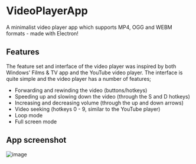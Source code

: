 # VideoPlayerApp
A minimalist video player app which supports MP4, OGG and WEBM formats - made with Electron!

## Features

The feature set and interface of the video player was inspired by both Windows' Films & TV app and the YouTube video player. The interface is quite simple and the video player has a number of features;

- Forwarding and rewinding the video (buttons/hotkeys)
- Speeding up and slowing down the video (through the S and D hotkeys)
- Increasing and decreasing volume (through the up and down arrows)
- Video seeking (hotkeys 0 - 9, similar to the YouTube player)
- Loop mode
- Full screen mode

## App screenshot

![image](https://user-images.githubusercontent.com/35971384/184992402-b437a2e3-7a6b-4c9e-8c46-8ea877cf9632.png)
